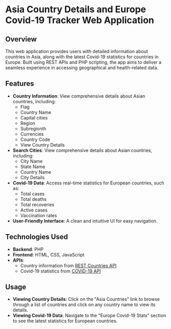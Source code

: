 <!DOCTYPE html>
<html lang="en">
<head>
    <meta charset="UTF-8">
    <meta name="viewport" content="width=device-width, initial-scale=1.0">
</head>
<body>

<h1>Asia Country Details and Europe Covid-19 Tracker Web Application</h1>

<h2>Overview</h2>
<p>This web application provides users with detailed information about countries in Asia, along with the latest Covid-19 statistics for countries in Europe. Built using REST APIs and PHP scripting, the app aims to deliver a seamless experience in accessing geographical and health-related data.</p>

<h2>Features</h2>
<ul>
    <li><strong>Country Information</strong>: View comprehensive details about Asian countries, including:
        <ul>
            <li>Flag</li>
            <li>Country Name</li>
            <li>Capital cities</li>
            <li>Region</li>
            <li>Subregionth</li>
            <li>Currencies</li>
            <li>Country Code</li>
            <li>View Country Details</li>
        </ul>
    </li>

   <li><strong>Search Cities</strong>: View comprehensive details about Asian countries, including:
        <ul>
            <li>City Name</li>
            <li>State Name</li>
            <li>Country Name</li>
            <li>City Details</li>
        </ul>
        
<li><strong>Covid-19 Data</strong>: Access real-time statistics for European countries, such as:
    <ul>
        <li>Total cases</li>
        <li>Total deaths</li>
        <li>Total recoveries</li>
        <li>Active cases</li>
        <li>Vaccination rates</li>
    </ul>
</li>
<li><strong>User-Friendly Interface</strong>: A clean and intuitive UI for easy navigation.</li>
</ul>

<h2>Technologies Used</h2>
<ul>
    <li><strong>Backend</strong>: PHP</li>
    <li><strong>Frontend</strong>: HTML, CSS, JavaScript</li>
    <li><strong>APIs</strong>:
        <ul>
            <li>Country information from <a href="https://restcountries.com/" target="_blank">REST Countries API</a></li>
            <li>Covid-19 statistics from <a href="https://covid19api.com/" target="_blank">COVID-19 API</a></li>
        </ul>
    </li>
</ul>

<h2>Usage</h2>
<ul>
    <li><strong>Viewing Country Details</strong>: Click on the "Asia Countries" link to browse through a list of countries and click on any country name to view its details.</li>
    <li><strong>Viewing Covid-19 Data</strong>: Navigate to the "Europe Covid-19 Stats" section to see the latest statistics for European countries.</li>
</ul>

</body>
</html>
